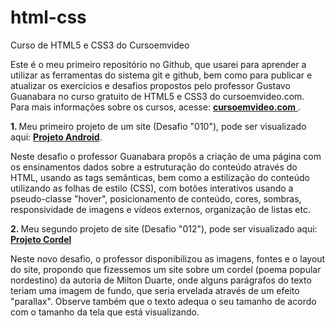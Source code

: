 # html-css
 Curso de HTML5 e CSS3 do Cursoemvideo

Este é o meu primeiro repositório no Github, que usarei para aprender a utilizar as ferramentas do sistema git e github, bem como para publicar e atualizar os exercícios e desafios propostos pelo professor Gustavo Guanabara no curso gratuito de HTML5 e CSS3 do cursoemvideo.com. Para mais informações sobre os cursos, acesse: <a href="https://www.cursoemvideo.com/" target="_blank" rel="external"><strong>cursoemvideo.com</strong> </a>.

<strong>1. </strong>Meu primeiro projeto de um site (Desafio "010"), pode ser visualizado aqui: <a href="https://matheussgo.github.io/projeto-android/" target="_blank"><strong>Projeto Android</strong></a>.

Neste desafio o professor Guanabara propôs a criação de uma página com os ensinamentos dados sobre a estruturação do conteúdo através do HTML, usando as tags semânticas, bem como a estilização do conteúdo utilizando as folhas de estilo (CSS), com botões interativos usando a pseudo-classe "hover", posicionamento de conteúdo, cores, sombras, responsividade de imagens e vídeos externos, organização de listas etc.

<strong>2. </strong>Meu segundo projeto de site (Desafio "012"), pode ser visualizado aqui: <a href="https://matheussgo.github.io/projeto-cordel/" target="_blank"><strong>Projeto Cordel</strong></a>

Neste novo desafio, o professor disponibilizou as imagens, fontes e o layout do site, propondo que fizessemos um site sobre um cordel (poema popular nordestino) da autoria de Milton Duarte, onde alguns parágrafos do texto teriam uma imagem de fundo, que seria ervelada através de um efeito "parallax". Observe também que o texto adequa o seu tamanho de acordo com o tamanho da tela que está visualizando.